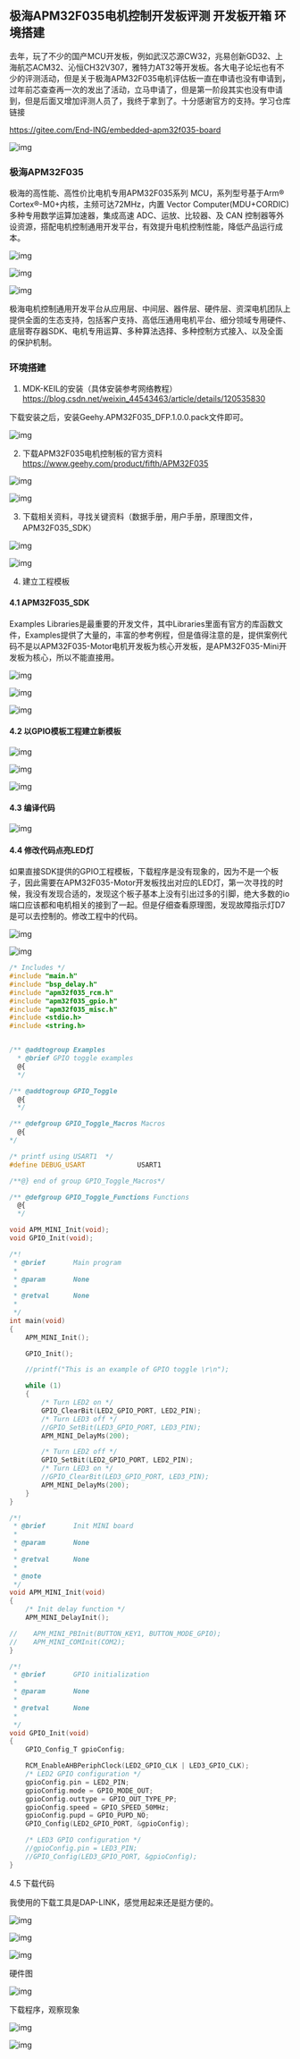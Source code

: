 ## 极海APM32F035电机控制开发板评测 开发板开箱 环境搭建 

去年，玩了不少的国产MCU开发板，例如武汉芯源CW32，兆易创新GD32、上海航芯ACM32、沁恒CH32V307，雅特力AT32等开发板。各大电子论坛也有不少的评测活动，但是关于极海APM32F035电机评估板一直在申请也没有申请到，过年前芯查查再一次的发出了活动，立马申请了，但是第一阶段其实也没有申请到，但是后面又增加评测人员了，我终于拿到了。十分感谢官方的支持。学习仓库链接 

https://gitee.com/End-ING/embedded-apm32f035-board

![img](pic/apm32-01.jpg)

### 极海APM32F035

  极海的高性能、高性价比电机专用APM32F035系列 MCU，系列型号基于Arm® Cortex®-M0+内核，主频可达72MHz，内置 Vector Computer(MDU+CORDIC)多种专用数学运算加速器，集成高速 ADC、运放、比较器、及 CAN 控制器等外设资源，搭配电机控制通用开发平台，有效提升电机控制性能，降低产品运行成本。

![img](pic/apm32f035.jpg)

![img](pic/apm32f035-board.jpg)

![img](pic/apm32-motor.jpg)

   极海电机控制通用开发平台从应用层、中间层、器件层、硬件层、资深电机团队上提供全面的生态支持，包括客户支持、高低压通用电机平台、细分领域专用硬件、底层寄存器SDK、电机专用运算、多种算法选择、多种控制方式接入、以及全面的保护机制。


### 环境搭建

1. MDK-KEIL的安装（具体安装参考网络教程）https://blog.csdn.net/weixin_44543463/article/details/120535830

下载安装之后，安装Geehy.APM32F035_DFP.1.0.0.pack文件即可。

![img](pic/apm32-04.jpg)

2. 下载APM32F035电机控制板的官方资料 https://www.geehy.com/product/fifth/APM32F035

![img](pic/apm32-02.jpg)

![img](pic/apm32-03.jpg)

3. 下载相关资料，寻找关键资料（数据手册，用户手册，原理图文件，APM32F035_SDK）

![img](pic/apm32-05.jpg)

![img](pic/apm32-06.jpg)

4. 建立工程模板

#### 4.1 APM32F035_SDK

Examples Libraries是最重要的开发文件，其中Libraries里面有官方的库函数文件，Examples提供了大量的，丰富的参考例程，但是值得注意的是，提供案例代码不是以APM32F035-Motor电机开发板为核心开发板，是APM32F035-Mini开发板为核心，所以不能直接用。

![img](pic/apm32-07.jpg)

![img](pic/apm32-08.jpg)

![img](pic/apm32-09.jpg)

#### 4.2 以GPIO模板工程建立新模板

![img](pic/apm32-10.jpg)

![img](pic/apm32-11.jpg)

![img](pic/apm32-12.jpg)

#### 4.3 编译代码

![img](pic/apm32-13.jpg)

#### 4.4 修改代码点亮LED灯

如果直接SDK提供的GPIO工程模板，下载程序是没有现象的，因为不是一个板子，因此需要在APM32F035-Motor开发板找出对应的LED灯，第一次寻找的时候，我没有发现合适的，发现这个板子基本上没有引出过多的引脚，绝大多数的io端口应该都和电机相关的接到了一起。但是仔细查看原理图，发现故障指示灯D7是可以去控制的。修改工程中的代码。

![img](pic/apm32-14.jpg)

![img](pic/apm32-15.jpg)

```c
/* Includes */
#include "main.h"
#include "bsp_delay.h"
#include "apm32f035_rcm.h"
#include "apm32f035_gpio.h"
#include "apm32f035_misc.h"
#include <stdio.h>
#include <string.h>


/** @addtogroup Examples
  * @brief GPIO toggle examples
  @{
  */

/** @addtogroup GPIO_Toggle
  @{
  */

/** @defgroup GPIO_Toggle_Macros Macros
  @{
*/

/* printf using USART1  */
#define DEBUG_USART             USART1

/**@} end of group GPIO_Toggle_Macros*/

/** @defgroup GPIO_Toggle_Functions Functions
  @{
  */

void APM_MINI_Init(void);
void GPIO_Init(void);

/*!
 * @brief       Main program
 *
 * @param       None
 *
 * @retval      None
 *
 */
int main(void)
{
    APM_MINI_Init();

    GPIO_Init();

    //printf("This is an example of GPIO toggle \r\n");

    while (1)
    {
        /* Turn LED2 on */
        GPIO_ClearBit(LED2_GPIO_PORT, LED2_PIN);
        /* Turn LED3 off */
        //GPIO_SetBit(LED3_GPIO_PORT, LED3_PIN);
        APM_MINI_DelayMs(200);

        /* Turn LED2 off */
        GPIO_SetBit(LED2_GPIO_PORT, LED2_PIN);
        /* Turn LED3 on */
        //GPIO_ClearBit(LED3_GPIO_PORT, LED3_PIN);
        APM_MINI_DelayMs(200);
    }
}

/*!
 * @brief       Init MINI board
 *
 * @param       None
 *
 * @retval      None
 *
 * @note
 */
void APM_MINI_Init(void)
{
    /* Init delay function */
    APM_MINI_DelayInit();

//    APM_MINI_PBInit(BUTTON_KEY1, BUTTON_MODE_GPIO);
//    APM_MINI_COMInit(COM2);
}

/*!
 * @brief       GPIO initialization
 *
 * @param       None
 *
 * @retval      None
 *
 */
void GPIO_Init(void)
{
    GPIO_Config_T gpioConfig;

    RCM_EnableAHBPeriphClock(LED2_GPIO_CLK | LED3_GPIO_CLK);
    /* LED2 GPIO configuration */
    gpioConfig.pin = LED2_PIN;
    gpioConfig.mode = GPIO_MODE_OUT;
    gpioConfig.outtype = GPIO_OUT_TYPE_PP;
    gpioConfig.speed = GPIO_SPEED_50MHz;
    gpioConfig.pupd = GPIO_PUPD_NO;
    GPIO_Config(LED2_GPIO_PORT, &gpioConfig);

    /* LED3 GPIO configuration */
    //gpioConfig.pin = LED3_PIN;
    //GPIO_Config(LED3_GPIO_PORT, &gpioConfig);
}
```

4.5 下载代码

我使用的下载工具是DAP-LINK，感觉用起来还是挺方便的。

![img](pic/apm32-16.jpg)

![img](pic/apm32-17.jpg)

![img](pic/apm32-18.jpg)

硬件图

![img](pic/apm32-00.jpg)

下载程序，观察现象

![img](pic/apm32-19.jpg)

![img](pic/apm32-20.jpg)

